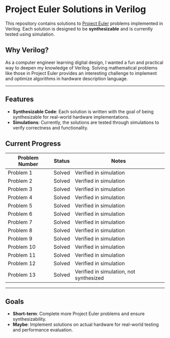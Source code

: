 # Project Euler Solutions in Verilog  

This repository contains solutions to [Project Euler](https://projecteuler.net/) problems implemented in Verilog. Each solution is designed to be **synthesizable** and is currently tested using simulation.  

## Why Verilog?  
As a computer engineer learning digital design, I wanted a fun and practical way to deepen my knowledge of Verilog. Solving mathematical problems like those in Project Euler provides an interesting challenge to implement and optimize algorithms in hardware description language.

---

## Features  
- **Synthesizable Code**: Each solution is written with the goal of being synthesizable for real-world hardware implementations.  
- **Simulations**: Currently, the solutions are tested through simulations to verify correctness and functionality.  

## Current Progress  

| Problem Number | Status | Notes |  
|----------------|--------|-------|  
| Problem 1      | Solved | Verified in simulation |  
| Problem 2      | Solved | Verified in simulation |  
| Problem 3      | Solved | Verified in simulation |  
| Problem 4      | Solved | Verified in simulation |  
| Problem 5      | Solved | Verified in simulation |  
| Problem 6      | Solved | Verified in simulation |  
| Problem 7      | Solved | Verified in simulation |  
| Problem 8      | Solved | Verified in simulation |  
| Problem 9      | Solved | Verified in simulation | 
| Problem 10     | Solved | Verified in simulation | 
| Problem 11     | Solved | Verified in simulation | 
| Problem 12     | Solved | Verified in simulation | 
| Problem 13     | Solved | Verified in simulation, not synthesized | 

---

## Goals  
- **Short-term**: Complete more Project Euler problems and ensure synthesizability.  
- **Maybe**: Implement solutions on actual hardware for real-world testing and performance evaluation.  
